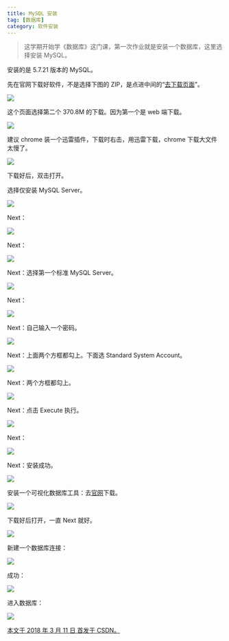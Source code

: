 ```yaml
---
title: MySQL 安装
tag: [数据库]
category: 软件安装
---
```


> 这学期开始学《数据库》这门课，第一次作业就是安装一个数据库，这里选择安装 MySQL。

<!--more-->

安装的是 5.7.21 版本的 MySQL。

先在官网下载好软件，不是选择下图的 ZIP，是点进中间的“[去下载页面](https://dev.mysql.com/downloads/windows/installer/5.7.html)”。

![](4-MySQL安装/1.png)

这个页面选择第二个 370.8M 的下载。因为第一个是 web 端下载。

![](4-MySQL安装\2.png)

建议 chrome 装一个迅雷插件，下载时右击，用迅雷下载，chrome 下载大文件太慢了。

![](4-MySQL安装\3.png)

下载好后，双击打开。

选择仅安装 MySQL Server。

![](4-MySQL安装\4.png)

Next：

![](4-MySQL安装\5.png)

Next：

![](4-MySQL安装\6.png)

Next：选择第一个标准 MySQL Server。

![](4-MySQL安装\7.png)

Next：

![](4-MySQL安装\8.png)

Next：自己输入一个密码。 

![](4-MySQL安装\9.png)

Next：上面两个方框都勾上。下面选 Standard System Account。

![](4-MySQL安装\10.png)

Next：两个方框都勾上。 

![](4-MySQL安装\11.png)

Next：点击 Execute 执行。

![](4-MySQL安装\12.png)

Next：

![](4-MySQL安装\13.png)

Next：安装成功。 

![](4-MySQL安装\14.png)

安装一个可视化数据库工具：去[官网](https://dev.mysql.com/downloads/workbench/)下载。 

![](4-MySQL安装\15.png)

下载好后打开，一直 Next 就好。 

![](4-MySQL安装\16.png)

新建一个数据库连接： 

![](4-MySQL安装\17.png)

成功： 

![](4-MySQL安装\18.png)

进入数据库： 

![](4-MySQL安装\19.png)

<u>本文于 2018 年 3 月 11 日 首发于 [CSDN](https://blog.csdn.net/Wonz5130/article/details/79518922)。</u>

